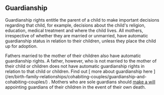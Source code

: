 ##  Guardianship

Guardianship rights entitle the parent of a child to make important decisions
regarding that child, for example, decisions about the child's religion,
education, medical treatment and where the child lives. All mothers,
irrespective of whether they are married or unmarried, have automatic
guardianship status in relation to their children, unless they place the child
up for adoption.

Fathers married to the mother of their children also have automatic
guardianship rights. A father, however, who is not married to the mother of
their child or children does not have automatic guardianship rights in
relation to that child or children. Find out [ more about guardianship here
](/en/birth-family-relationships/cohabiting-couples/guardianship-and-
cohabiting-couples/) . Mothers who are sole guardians should [ make a will
](/en/death/before-a-death/making-a-will/) appointing guardians of their
children in the event of their own death.
